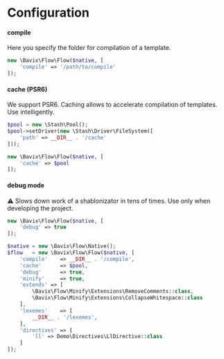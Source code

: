 Configuration
=============

#### compile
Here you specify the folder for compilation of a template.

```php
new \Bavix\Flow\Flow($native, [
    'compile' => '/path/to/compile'
]);
```

#### cache (PSR6)
We support PSR6. 
Caching allows to accelerate compilation of templates. 
Use intelligently.

```php
$pool = new \Stash\Pool();
$pool->setDriver(new \Stash\Driver\FileSystem([
    'path' => __DIR__ . '/cache'
]));

new \Bavix\Flow\Flow($native, [
    'cache' => $pool
]);
```

#### debug mode
:warning: Slows down work of a shablonizator in tens of times. 
Use only when developing the project.

```php
new \Bavix\Flow\Flow($native, [
    'debug' => true
]);
```

<!--
#### minify / extends 
#### lexemes / directives
-->

```php
$native = new \Bavix\Flow\Native();
$flow   = new \Bavix\Flow\Flow($native, [
    'compile'    => __DIR__ . '/compile',
    'cache'      => $pool,
    'debug'      => true,
    'minify'     => true,
    'extends' => [
        \Bavix\Flow\Minify\Extensions\RemoveComments::class,
        \Bavix\Flow\Minify\Extensions\CollapseWhitespace::class
    ],
    'lexemes'    => [
        __DIR__ . '/lexemes',
    ],
    'directives' => [
        'll' => Demo\Directives\LlDirective::class
    ]
]);
```
